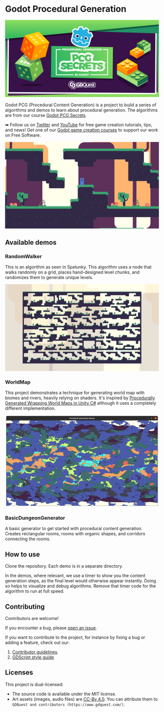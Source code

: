 # Godot Procedural Generation

![project banner](./images/pcg-secrets.png)

Godot PCG (Procedural Content Generation) is a project to build a series of algorithms and demos to learn about procedural generation. The algorithms are from our course [Godot PCG Secrets](https://gdquest.mavenseed.com/courses/pcg-secrets-the-art-of-procedural-generation-in-godot).

➡ Follow us on [Twitter](https://twitter.com/NathanGDQuest) and [YouTube](https://www.youtube.com/c/gdquest/) for free game creation tutorials, tips, and news! Get one of our [Godot game creation courses](https://gdquest.mavenseed.com/) to support our work on Free Software.

![Screenshot of a level generated by the Random walker algorithm](./images/random-walker-2.png)

## Available demos

### RandomWalker

This is an algorithm as seen in Spelunky. This algorithm uses a node that walks randomly on a grid, places hand-designed level chunks, and randomizes them to generate unique levels.

![Level generated by the Random walker algorithm](./images/random-walker-1.png)

### WorldMap

This project demonstrates a technique for generating world map with biomes and rivers, heavily relying on shaders. It's inspired by [Procedurally Generated Wrapping World Maps in Unity C#](http://www.jgallant.com/procedurally-generating-wrapping-world-maps-in-unity-csharp-part-1/) although it uses a completely different implementation.

![Generated world map](./images/world-map.png)

### BasicDungeonGenerator

A basic generator to get started with procedural content generation. Creates rectangular rooms, rooms with organic shapes, and corridors connecting the rooms.

## How to use

Clone the repository. Each demo is in a separate directory.

In the demos, where relevant, we use a timer to show you the content generation steps, as the final level would otherwise appear instantly. Doing so helps to visualize and debug algorithms. Remove that timer code for the algorithm to run at full speed.

## Contributing

Contributors are welcome!

If you encounter a bug, please [open an issue](https://github.com/GDQuest/godot-game-harvester/issues/new).

If you want to contribute to the project, for instance by fixing a bug or adding a feature, check out our:

1. [Contributor guidelines](https://www.gdquest.com/docs/guidelines/contributing-to/gdquest-projects/).
1. [GDScript style guide](https://www.gdquest.com/docs/guidelines/best-practices/godot-gdscript/)

## Licenses

This project is dual-licensed:

- The source code is available under the MIT license.
- Art assets (images, audio files) are [CC-By 4.0](https://creativecommons.org/licenses/by/4.0/). You can attribute them to `GDQuest and contributors (https://www.gdquest.com/)`.

